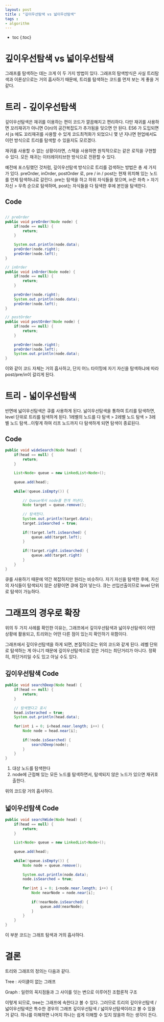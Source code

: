 ```yaml
---
layout: post
title : "깊이우선탐색 vs 넓이우선탐색"
tags :
- algorithm
---
```


* toc
{:toc}

# 깊이우선탐색 vs 넓이우선탐색
그래프를 탐색하는 데는 크게 이 두 가지 방법이 있다. 그래프의 탐색방식은 사실 트리탐색과 이론상으로는 거의 흡사하기 때문에, 트리를 탐색하는 코드를 먼저 보는 게 좋을 거 같다.

# 트리 - 깊이우선탐색
깊이우선탐색은 재귀를 이용하는 편이 코드가 깔끔해지고 편리하다. 다만 재귀를 사용하면 꼬리재귀가 아니면 O(n)의 공간복잡도가 추가됨을 잊으면 안 된다. ES6 가 도입되면서 js 에도 꼬리재귀를 사용할 수 있게 코드최적화가 되었으니 몇 년 지나면 현업에서도 이런 방식으로 트리를 탐색할 수 있을지도 모르겠다.

재귀를 사용할 수 없는 상황이라면, 스택을 사용하면 원칙적으로는 같은 로직을 구현할 수 있다. 모든 재귀는 이터레이티브한 방식으로 전환할 수 있다.

예전에 포스팅했던 것처럼, 깊이우선탐색 방식으로 트리를 검색하는 방법은 총 세 가지가 있다. preOrder, inOrder, postOrder 로, pre / in / post는 현재 위치해 있는 노드를 언제 탐색하냐로 갈린다. pre는 탐색을 하고 하위 자식들을 찾으며, in은 좌측 > 자기자신 > 우측 순으로 탐색하며, post는 자식들을 다 탐색한 후에 본인을 탐색한다.

## Code

~~~java

// preOrder
public void preOrder(Node node) {
	if(node == null) {
		return;
	}
	
	System.out.println(node.data);
	preOrder(node.right);
	preOrder(node.left);
}

// inOrder
public void inOrder(Node node) {
	if(node == null) {
		return;
	}
	
	preOrder(node.right);
	System.out.println(node.data);
	preOrder(node.left);
}

// postOrder
public void postOrder(Node node) {
	if(node == null) {
		return;
	}
	
	preOrder(node.right);
	preOrder(node.left);
	System.out.println(node.data);
}

~~~

이와 같이 코드 자체는 거의 흡사하고, 단지 어느 타이밍에 자기 자신을 탐색하냐에 따라 post/pre/in이 갈리게 된다.

# 트리 - 넓이우선탐색
반면에 넓이우선탐색은 큐를 사용하게 된다. 넒이우선탐색을 통하여 트리를 탐색하면, level 단위로 트리를 탐색하게 된다. 1레벨의 노드를 다 탐색 > 2레벨 노드 탐색 > 3레벨 노드 탐색...이렇게 하여 리프 노드까지 다 탐색하게 되면 탐색이 종료된다.

## Code

~~~java
public void wideSearch(Node head) {
	if(head == null) {
		return;
	}
	
	List<Node> queue = new LinkedList<Node>();
	
	queue.add(head);
	
	while(!queue.isEmpty()) {
	
		// Queue에서 node를 한개 꺼낸다.
		Node target = queue.remove();
		
		// 탐색한다.
		System.out.println(target.data);
		target.isSearched = true;
		
		if(!target.left.isSearched) {
			queue.add(target.left);
		}
		
		if(!target.right.isSearched) {
			queue.add(target.right)
		}
	}
}
~~~

큐를 사용하기 때문에 약간 복잡하지만 원리는 비슷하다. 자기 자신을 탐색한 후에, 자신의 자식들이 탐색되지 않은 상황이면 큐에 집어 넣는다. 큐는 선입선출이므로 level 단위로 탐색이 가능하다.

# 그래프의 경우로 확장
위의 두 가지 사례를 확인한 이유는, 그래프에서 깊이우선탐색과 넓이우선탐색이 어떤 상황에 활용되고, 트리와는 어떤 다른 점이 있는지 확인하기 위함이다. 

그래프에서 깊이우선탐색을 하게 되면, 본질적으로는 위의 코드와 같게 된다. 레벨 단위로 탐색하는 게 아니기 때문에 깊이우선탐색으로 얻은 거리는 최단거리가 아니다. 정확히, 최단거리일 수도 있고 아닐 수도 있다.

## 깊이우선탐색 Code

~~~java
public void searchDeep(Node head) {
	if(head == null) {
		return;
	}
	
	// 탐색했다고 표시
	head.isSerached = true;
	System.out.println(head.data);
	
	for(int i = 0; i<head.near.length; i++) {
		Node node = head.near[i];
		
		if(!node.isSearched) {
			searchDeep(node);
		}
	}
}
~~~

1. 대상 노드를 탐색한다
2. node에 근접해 있는 모든 노드를 탐색하면서, 탐색되지 않은 노드가 있으면 재귀호출한다.

위의 코드랑 거의 흡사하다.

## 넓이우선탐색 Code
~~~java
public void searchWide(Node head) {
	if(head == null) {
		return;
	}
	
	List<Node> queue = new LinkedList<Node>();
	
	queue.add(head);
	
	while(!queue.isEmpty()) {
		Node node = queue.remove();
		
		System.out.println(node.data);
		node.isSearched = true;
		
		for(int i = 0; i<node.near.length; i++) {
			Node nearNode = node.near[i];
			
			if(!nearNode.isSearched) {
				queue.add(nearNode);
			}
		}
	}	
}
~~~

이 부분 코드는 그래프 탐색과 거의 흡사하다. 

# 결론
트리와 그래프의 정의는 다음과 같다.

Tree : 사이클이 없는 그래프

Graph : 일련의 꼭지점들과 그 사이를 잇는 변으로 이루어진 조합론적 구조

이렇게 되므로, tree는 그래프에 속한다고 볼 수 있다.
그러므로 트리의 깊이우선탐색 / 넓이우선탐색은 특수한 경우의 그래프 깊이우선탐색 / 넓이우선탐색이라고 볼 수 있을 거 같다. 하나를 이해하면 나머지 하나는 쉽게 이해할 수 있지 않을까 하는 생각이 든다.